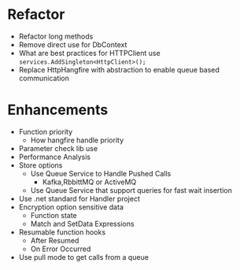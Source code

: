 ﻿
# Refactor
* Refactor long methods
* Remove direct use for DbContext
* What are best practices for HTTPClient use `services.AddSingleton<HttpClient>();`
* Replace HttpHangfire with abstraction to enable queue based communication


# Enhancements
* Function priority
	* How hangfire handle priority
* Parameter check lib use
* Performance Analysis
* Store options
	* Use Queue Service to Handle Pushed Calls
		* Kafka,RbbittMQ or ActiveMQ
	* Use Queue Service that support queries for fast wait insertion
* Use .net standard for Handler project
* Encryption option sensitive data
	* Function state
	* Match and SetData Expressions
* Resumable function hooks
	* After Resumed
	* On Error Occurred
* Use pull mode to get calls from a queue
